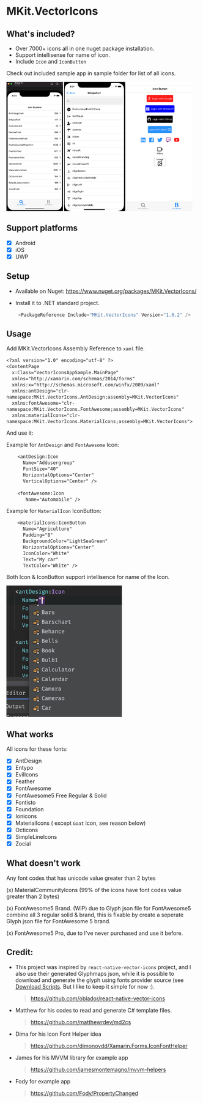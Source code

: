 # MKit.VectorIcons

## What's included?

* Over 7000+ icons all in one nuget package installation.
* Support intellisense for name of icon.
* Include `Icon` and `IconButton`

Check out included sample app in sample folder for list of all icons.

<img src="./img/IconExplorer.png" alt="image-20210927200014902" style="zoom: 33%;" />

<img src="./img/IconList.png" alt="Icon List" style="zoom:33%;" />

<img src="./img/IconButton.png" alt="Icon Button" style="zoom:33%;" />



## Support platforms

- [x] Android
- [x] iOS
- [x] UWP

## Setup

* Available on Nuget: https://www.nuget.org/packages/MKit.VectorIcons/

* Install it to .NET standard project.

  ```csharp
   <PackageReference Include="MKit.VectorIcons" Version="1.0.2" />
  ```

## Usage

Add MKit.VectorIcons Assembly Reference to `xaml` file.

```xaml
<?xml version="1.0" encoding="utf-8" ?>
<ContentPage
  x:Class="VectorIconsAppSample.MainPage"
  xmlns="http://xamarin.com/schemas/2014/forms"
  xmlns:x="http://schemas.microsoft.com/winfx/2009/xaml"
  xmlns:antDesign="clr-namespace:MKit.VectorIcons.AntDesign;assembly=MKit.VectorIcons"
  xmlns:fontAwesome="clr-namespace:MKit.VectorIcons.FontAwesome;assembly=MKit.VectorIcons"
  xmlns:materialIcons="clr-namespace:MKit.VectorIcons.MaterialIcons;assembly=MKit.VectorIcons">
```

And use it:

Example for `AntDesign` and `FontAwesome` Icon:

```xaml
    <antDesign:Icon
      Name="Addusergroup"
      FontSize="40"
      HorizontalOptions="Center"
      VerticalOptions="Center" />

    <fontAwesome:Icon 
       Name="Automobile" />
```

Example for `MaterialIcon` IconButton:

```xaml
    <materialIcons:IconButton
      Name="Agriculture"
      Padding="8"
      BackgroundColor="LightSeaGreen"
      HorizontalOptions="Center"
      IconColor="White"
      Text="My car"
      TextColor="White" />
```



Both Icon & IconButton support intellisence for name of the Icon. 

<img src="./img/IconNameIntellisense.png" alt="Icon Name intellisense" style="zoom:50%;" />



## What works

All icons for these fonts:

- [x] AntDesign
- [x] Entypo
- [x] EvilIcons
- [x] Feather
- [x] FontAwesome
- [x] FontAwesome5 Free Regular & Solid
- [x] Fontisto
- [x] Foundation
- [x] Ionicons
- [x] MaterialIcons ( except `Goat` icon, see reason below)
- [x] Octicons
- [x] SimpleLineIcons
- [x] Zocial

## What doesn't work

Any font codes that has unicode value greater than 2 bytes

(x)  MaterialCommunityIcons  (99% of the icons have font codes value greater than 2 bytes)

(x)  FontAwesome5 Brand. (WIP) due to Glyph json file for FontAwesome5 combine all 3 regular solid & brand, this is fixable by create a seperate Glyph json file for FontAwesome 5 brand. 

(x)  FontAwesome5 Pro, due to I've never purchased and use it before. 



## Credit:

* This project was inspired by `react-native-vector-icons` project, and I also use their generated Glyphmaps json, while it is possible to download and generate the glyph using fonts provider source (see [Download Scripts](https://github.com/oblador/react-native-vector-icons/tree/master/scripts). But I like to keep it simple for now :).

  > https://github.com/oblador/react-native-vector-icons

* Matthew for his codes to read and generate C# template files.

  > https://github.com/matthewrdev/md2cs

* Dima for his Icon Font Helper idea

  > https://github.com/dimonovdd/Xamarin.Forms.IconFontHelper

* James for his MVVM library for example app

  > https://github.com/jamesmontemagno/mvvm-helpers

* Fody for example app

  > https://github.com/Fody/PropertyChanged

